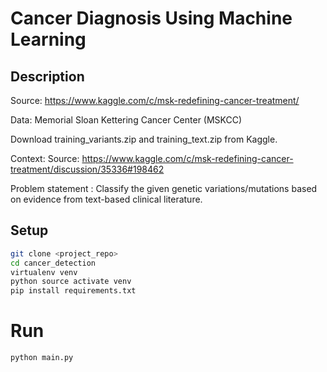 # Cancer Diagnosis Using Machine Learning

## Description

Source: https://www.kaggle.com/c/msk-redefining-cancer-treatment/

Data: Memorial Sloan Kettering Cancer Center (MSKCC)

Download training_variants.zip and training_text.zip from Kaggle.

Context:
Source: https://www.kaggle.com/c/msk-redefining-cancer-treatment/discussion/35336#198462

Problem statement :
Classify the given genetic variations/mutations based on evidence from text-based clinical literature.

## Setup

```bash
git clone <project_repo>
cd cancer_detection
virtualenv venv
python source activate venv
pip install requirements.txt
```

# Run

```bash
python main.py
```
